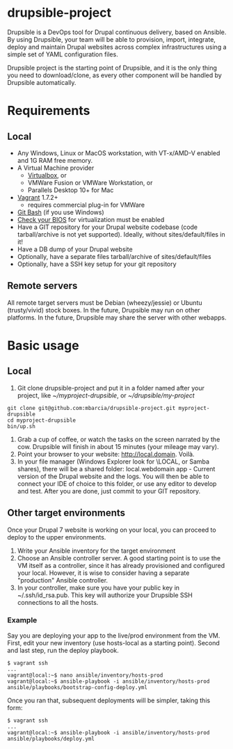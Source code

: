 # drupsible-project
Drupsible is a DevOps tool for Drupal continuous delivery, based on Ansible. By using Drupsible, your team will be able to provision, import, integrate, deploy and maintain Drupal websites across complex infrastructures using a simple set of YAML configuration files.

Drupsible project is the starting point of Drupsible, and it is the only thing you need to download/clone, as every other component will be handled by Drupsible automatically.

# Requirements
## Local
* Any Windows, Linux or MacOS workstation, with VT-x/AMD-V enabled and 1G RAM free memory.
* A Virtual Machine provider
  * [Virtualbox](https://www.virtualbox.org/wiki/Downloads), or
  * VMWare Fusion or VMWare Workstation, or 
  * Parallels Desktop 10+ for Mac
* [Vagrant](http://www.vagrantup.com/downloads) 1.7.2+
  * requires commercial plug-in for VMWare
* [Git Bash](https://git-scm.com/download/win) (if you use Windows)
* [Check your BIOS](http://www.howtogeek.com/213795/how-to-enable-intel-vt-x-in-your-computers-bios-or-uefi-firmware/) for virtualization must be enabled
* Have a GIT repository for your Drupal website codebase (code tarball/archive is not yet supported). Ideally, without sites/default/files in it!
* Have a DB dump of your Drupal website
* Optionally, have a separate files tarball/archive of sites/default/files
* Optionally, have a SSH key setup for your git repository

## Remote servers
All remote target servers must be Debian (wheezy/jessie) or Ubuntu (trusty/vivid) stock boxes.
In the future, Drupsible may run on other platforms.
In the future, Drupsible may share the server with other webapps.

# Basic usage

## Local
1. Git clone drupsible-project and put it in a folder named after your project, like _~/myproject-drupsible_, or _~/drupsible/my-project_
```
git clone git@github.com:mbarcia/drupsible-project.git myproject-drupsible
cd myproject-drupsible
bin/up.sh
```
1. Grab a cup of coffee, or watch the tasks on the screen narrated by the cow. Drupsible will finish in about 15 minutes (your mileage may vary).
1. Point your browser to your website: http://local.domain. Voilà.
1. In your file manager (Windows Explorer look for \\LOCAL, or Samba shares), there will be a shared folder:
local.webdomain app - Current version of the Drupal website and the logs.
You will then be able to connect your IDE of choice to this folder, or use any editor to develop and test. After you are done, just commit to your GIT repository.

## Other target environments
Once your Drupal 7 website is working on your local, you can proceed to deploy to the upper environments.

1. Write your Ansible inventory for the target environment
1. Choose an Ansible controller server. A good starting point is to use the VM itself as a controller, since it has already provisioned and configured your local. However, it is wise to consider having a separate "production" Ansible controller.
1. In your controller, make sure you have your public key in ~/.ssh/id_rsa.pub. This key will authorize your Drupsible SSH connections to all the hosts.

### Example
Say you are deploying your app to the live/prod environment from the VM. First, edit your new inventory (use hosts-local as a starting point). Second and last step, run the deploy playbook.
```
$ vagrant ssh
...
vagrant@local:~$ nano ansible/inventory/hosts-prod
vagrant@local:~$ ansible-playbook -i ansible/inventory/hosts-prod ansible/playbooks/bootstrap-config-deploy.yml
```
Once you ran that, subsequent deployments will be simpler, taking this form:
```
$ vagrant ssh
...
vagrant@local:~$ ansible-playbook -i ansible/inventory/hosts-prod ansible/playbooks/deploy.yml
```
